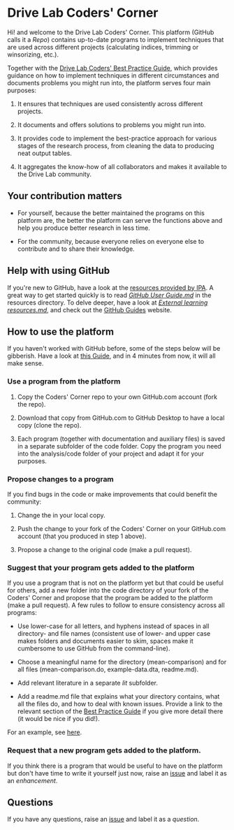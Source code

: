 # Drive Lab Coders' Corner

Hi! and welcome to the Drive Lab Coders' Corner. This platform (GitHub calls it a *Repo*) contains up-to-date programs to implement techniques that are used across different projects (calculating indices, trimming or winsorizing, etc.). 

Together with the [Drive Lab Coders' Best Practice Guide](https://docs.google.com/document/d/1a_O0SiyN1AAlTNnpYiN5TNaeGCnhgc2uKr0enuORYHE/edit), which provides guidance on how to implement techniques in different circumstances and documents problems you might run into, the platform serves four main purposes:

1. It ensures that techniques are used consistently across different projects.

2. It documents and offers solutions to problems you might run into.

3. It provides code to implement the best-practice approach for various stages of the research process, from cleaning the data to producing neat output tables.

4. It aggregates the know-how of all collaborators and makes it available to the Drive Lab community.


## Your contribution matters

- For yourself, because the better maintained the programs on this platform are, the better the platform can serve the functions above and help you produce better research in less time.

- For the community, because everyone relies on everyone else to contribute and to share their knowledge.


## Help with using GitHub

If you're new to GitHub, have a look at the [resources provided by IPA](https://github.com/PovertyAction/github-training). A great way to get started quickly is to read [*GitHub User Guide.md*](https://github.com/PovertyAction/github-training/blob/master/resources/GitHub%20User%20Guide.md) in the resources directory. To delve deeper, have a look at [*External learning resources.md*](https://github.com/PovertyAction/github-training/blob/master/resources/External%20resources.md), and check out the [GitHub Guides](https://guides.github.com) website. 



## How to use the platform

If you haven't worked with GitHub before, some of the steps below will be gibberish. Have a look at [this Guide](https://guides.github.com/activities/forking/), and in 4 minutes from now, it will all make sense. 


### Use a program from the platform

1. Copy the Coders' Corner repo to your own GitHub.com account (fork the repo).

2. Download that copy from GitHub.com to GitHub Desktop to have a local copy (clone the repo).

3. Each program (together with documentation and auxiliary files) is saved in a separate subfolder of the code folder. Copy the program you need into the analysis/code folder of your project and adapt it for your purposes.


### Propose changes to a program

If you find bugs in the code or make improvements that could benefit the community:

1. Change the in your local copy.

2. Push the change to your fork of the Coders' Corner on your GitHub.com account (that you produced in step 1 above).

3. Propose a change to the original code (make a pull request).


### Suggest that your program gets added to the platform

If you use a program that is not on the platform yet but that could be useful for others, add a new folder into the code directory of your fork of the Coders' Corner and propose that the program be added to the platform (make a pull request). A few rules to follow to ensure consistency across all programs:

- Use lower-case for all letters, and hyphens instead of spaces in all directory- and file names (consistent use of lower- and upper case makes folders and documents easier to skim, spaces make it cumbersome to use GitHub from the command-line). 

- Choose a meaningful name for the directory (mean-comparison) and for all files (mean-comparison.do, example-data.dta, readme.md).

- Add relevant literature in a separate *lit* subfolder.

- Add a readme.md file that explains what your directory contains, what all the files do, and how to deal with known issues. Provide a link to the relevant section of the [Best Practice Guide](https://docs.google.com/document/d/1a_O0SiyN1AAlTNnpYiN5TNaeGCnhgc2uKr0enuORYHE/edit) if you give more detail there (it would be nice if you did!). 

For an example, see [here](https://github.com/fabiangunzinger/drivelab-code/tree/master/code/stata-latex-integration).


### Request that a new program gets added to the platform.

If you think there is a program that would be useful to have on the platform but don't have time to write it yourself just now, raise an [issue](https://github.com/fabiangunzinger/drivelab-code/issues) and label it as an *enhancement*.

## Questions

If you have any questions, raise an [issue](https://github.com/fabiangunzinger/drivelab-code/issues) and label it as a *question*.
